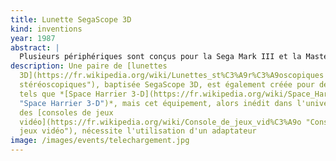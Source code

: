 ```yaml
---
title: Lunette SegaScope 3D
kind: inventions
year: 1987
abstract: |
  Plusieurs périphériques sont conçus pour la Sega Mark III et la Master System.
description: Une paire de [lunettes
  3D](https://fr.wikipedia.org/wiki/Lunettes_st%C3%A9r%C3%A9oscopiques "Lunettes
  stéréoscopiques"), baptisée SegaScope 3D, est également créée pour des jeux
  tels que *[Space Harrier 3-D](https://fr.wikipedia.org/wiki/Space_Harrier_3-D
  "Space Harrier 3-D")*, mais cet équipement, alors inédit dans l'univers
  des [consoles de jeux
  vidéo](https://fr.wikipedia.org/wiki/Console_de_jeux_vid%C3%A9o "Console de
  jeux vidéo"), nécessite l'utilisation d'un adaptateur
image: /images/events/telechargement.jpg
---
```

